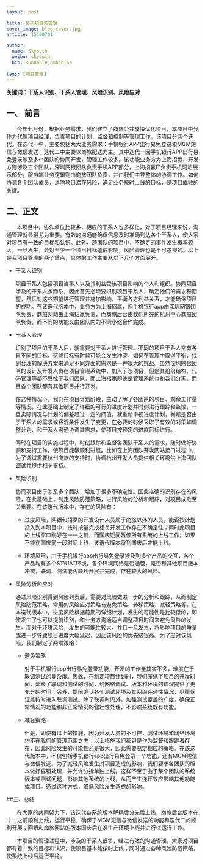 ```yaml
---
layout: post

title: 协同项目的管理
cover_image: blog-cover.jpg
article: 15100701

author:
  name: Skyouth
  weibo: skyouth
  bio: Runnable,cmbchina
  
tags: [项目管理]
---
```


**关键词：干系人识别、干系人管理、风险识别、风险应对**	## 一、	前言
&#160; &#160; &#160; &#160;今年七月份，根据业务需求，我们建立了商旅公共模块优化项目，本项目中我作为代理项目经理，负责项目的计划、监督和控制等管理工作。该项目分两个迭代。在迭代一中，主要包括两大业务需求：手机银行APP出行易免登录和MGM短信与微信发送；迭代二中主要以商旅配送为主。其中迭代一因手机银行APP出行易免登录涉及多个团队的协同开发，管理工作较多。该功能业务方为上海招赢，开发方则涉及三个团队，深圳网银团队负责手机APP部分，上海招赢IT负责手机网站展示部分，服务端业务逻辑则由商旅团队负责，并由我们主导整体的协调工作。如何协调各个团队成员，消除项目潜在风险，满足业务按时上线的目标，是项目成败的关键。

## 二、正文
&#160; &#160; &#160; &#160;本项目中，协作单位比较多，相应的干系人也多样化，对于项目经理来说，沟通管理就显得尤为重要。有效的沟通能确保信息及时准确到达各个干系人，使大家对项目有一致的目标和认识。此外，跨团队的项目中，不确定的事件发生概率较大，一旦发生，会对至少一个项目目标造成影响，风险管理也是不可忽视的。以上是我项目管理的两个重点，具体的工作主要从以下几个方面展开。
+ 干系人识别
	项目干系人包括项目当事人以及其利益受该项目影响的个人和组织。协同项目涉及的干系人多而杂，因此首先必须要识别项目干系人，确定他们的需求和期望，然后对这些期望进行管理并施加影响，平衡各方利益关系，才能确保项目的成功。在该迭代版本中，业务方为上海招赢，但手机银行app由深圳网银团队负责，商旅网站由上海招赢负责，而商旅后台由我们所在的杭州中心商旅团队负责，而不同的功能又由团队内的不同小组合作完成。
+ 干系人管理
	识别了项目的干系人后，就需要对干系人进行管理。不同的项目干系人常有各自不同的目标，这些目标有时候可能会发生冲突，如何在管理中取得平衡，找到合理的解决方案来满足不同方面的需求是一种很大的挑战。虽然深圳网银团队的设计及开发人员在项目管理系统中，加入了该项目，但是其组织结构、代码管理等都不受控于我们团队，而上海招赢即使是管理系统也和我们分离。而且各个团队都有其他项目并行开发。	在这种情况下，我们在项目计划阶段，主动了解了各团队的项目、剩余工作量等情况，在此基础上制定了详细的可行的进度计划并时刻进行跟踪和监控，一旦实际情况与计划的偏差超过一定的阀值，就重新审视进度计划，判断是否由于干系人的需求或客观条件发生了变更，在必要的时候采取了有效的对策如调整计划、和干系人沟通协调其需求，使项目按预定的进度目标进行。		同时在项目的实施过程中，时刻跟踪和监督各团队干系人的需求，随时做好协调和支持工作，使项目能够顺利进展。比如在上海团队开发网站接口过程中，为了调试需要杭州商旅的支持时，协调杭州开发人员提供相关环境供上海团队调试并提供相关支持。
+ 风险识别
	协同项目由于涉及多个团队，增加了很多不确定性。因此准确的识别存在的风险，在此基础上，制定风险防范策略，进行风险的分析和跟踪，对项目成败至关重要。在该迭代版本中，存在的风险有：
	- 进度风险，网银和招赢的开发设计人员属于商旅以外的人员，能否按计划投入到本项目中，按时按量完成相关开发工作存在不确定性；同时此项目的上线窗口刚好在十一之前，而国庆期间暂停所有系统的上线工作，如果不能在国庆前一段时间上线，该迭代版本将到国庆后才能上线。
	- 环境风险，由于手机银行app出行易免登录涉及到多个产品的交互，各个产品均有多个ST\UAT环境。各个环境网络是否通畅，是否和其他项目版本冲突，联调、测试能否顺利开展并完成，存在较大的风险。
+ 风险分析和应对	通过风险识别得到风险列表后，需要对风险做进一步的分析和跟踪，从而制定风险防范策略。常用的风险应对策略有避免策略、转移策略、减轻策略等。在本迭代版本中，进度风险根据前期的详细计划，发生的可能性是比较低的，即使发生了也可以提前识别，和业务方沟通适当调整项目时间来避免风险的发生。而对于环境风险，发生的可能性较大，并且一旦发生，将影响项目的质量或进一步导致项目进度大幅延迟，因此该风险的优先级很高。为了应对该风险，我们制定了两项策略：	- 避免策略			对于手机银行app出行易免登录功能，开发的工作量其实不多，难度在于联调测试的复杂度。因此，在制定项目计划时，我们压缩了项目的开发时间，延长了联调和测试的时间，给网络调试、版本和环境的梳理提供了更充分的时间；另外，提前确认各个测试环境及其网络连通性情况，尽量保证能按时进入联调测试。除了联调时间外，加强测试覆盖的广度，确保正常情况的功能和非正常情况的健壮性处理，不影响系统既有功能。	- 减轻策略		
		但是，即使有以上的措施，因为开发人员的不可控，测试环境和网络环境均不在我们的管理范围之内，以上措施我们都只是作为监督和跟踪者存在，因此风险发生的可能性还是很大，因此需要制定相应的策略。在该迭代版本中，不仅包括手机银行app出行易免登录一个功能，还有MGM短信与微信发送。为了减轻风险发生对项目造成的影响，我们要求各团队的版本做好容错处理，并允许分拆单独上线。这样不至于由于某个团队的系统版本或测试问题，影响其他系统的上线，从而产生连环效应影响其他功能或项目。通过这种方式，降低风险发生造成的影响。##三、总结
&#160; &#160; &#160; &#160;在大家的共同努力下，该迭代各系统版本解耦后分先后上线，商旅后台版本在十一之前顺利上线，运行平稳，确保了MGM短信与微信发送的功能和迭代二的顺利开展；网银和商旅网站的版本国庆后在准生产环境上线并进行试运行工作。&#160; &#160; &#160; &#160;本项目的管理过程中，涉及的干系人很多，经过有效的沟通管理，大家对项目都有着一致的目标和认识，使项目基本能按时上线；同时通过各种风险防范策略，使系统上线后运行平稳。